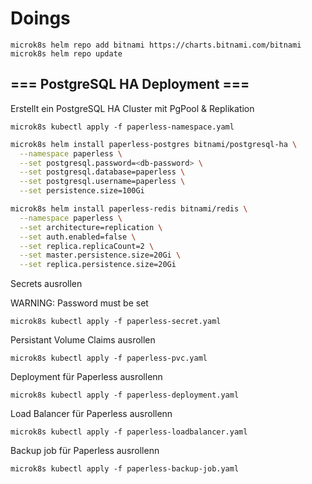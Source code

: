 # Doings

`microk8s helm repo add bitnami https://charts.bitnami.com/bitnami`
`microk8s helm repo update`

## === PostgreSQL HA Deployment ===

Erstellt ein PostgreSQL HA Cluster mit PgPool & Replikation

`microk8s kubectl apply -f paperless-namespace.yaml`

```bash
microk8s helm install paperless-postgres bitnami/postgresql-ha \
  --namespace paperless \
  --set postgresql.password=<db-password> \
  --set postgresql.database=paperless \
  --set postgresql.username=paperless \
  --set persistence.size=100Gi
```

```bash
microk8s helm install paperless-redis bitnami/redis \
  --namespace paperless \
  --set architecture=replication \
  --set auth.enabled=false \
  --set replica.replicaCount=2 \
  --set master.persistence.size=20Gi \
  --set replica.persistence.size=20Gi
```

Secrets ausrollen

WARNING: Password must be set

`microk8s kubectl apply -f paperless-secret.yaml`

Persistant Volume Claims ausrollen

`microk8s kubectl apply -f paperless-pvc.yaml`

Deployment für Paperless ausrollenn

`microk8s kubectl apply -f paperless-deployment.yaml`

Load Balancer für Paperless ausrollenn

`microk8s kubectl apply -f paperless-loadbalancer.yaml`

Backup job für Paperless ausrollenn

`microk8s kubectl apply -f paperless-backup-job.yaml`
